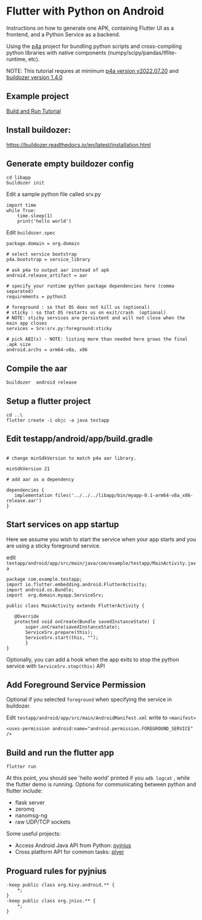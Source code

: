 # Flutter with Python on Android

 Instructions on how to generate one APK, containing Flutter UI as a frontend, and a Python Service as a backend.
 
 Using the [p4a](https://python-for-android.readthedocs.io/en/latest/) project for bundling python scripts and cross-compiling python libraries with native components (numpy/scipy/pandas/tflite-runtime, etc). 
 
NOTE: This tutorial requres at minimum [p4a version v2022.07.20](https://github.com/kivy/python-for-android/releases/tag/v2022.07.20)  and [buildozer version 1.4.0](https://github.com/kivy/buildozer/releases/tag/1.4.0)

## Example project

[Build and Run Tutorial](https://github.com/mzakharo/flutter_with_python_android/blob/main/example/README.md)

## Install buildozer:
 https://buildozer.readthedocs.io/en/latest/installation.html

## Generate empty buildozer config

```
cd libapp
buildozer init
```

Edit a sample python file called srv.py

```
import time
while True:
    time.sleep(1)
    print('hello world')
```

Edit `buildozer.spec`

```
package.domain = org.domain

# select service bootstrap 
p4a.bootstrap = service_library 

# ask p4a to output aar instead of apk 
android.release_artifact = aar

# specify your runtime python package dependencies here (comma separated)
requirements = python3

# foreground : so that OS does not kill us (optional)
# sticky : so that OS restarts us on exit/crash  (optional)
# NOTE: sticky services are persistent and will not close when the main app closes
services = Srv:srv.py:foreground:sticky  

# pick ABI(s) - NOTE: listing more than needed here grows the final .apk size
android.archs = arm64-v8a, x86
```

## Compile the aar 

`buildozer  android release`

##  Setup a flutter project
```
cd ..\
flutter create -i objc -a java testapp
```


## Edit testapp/android/app/build.gradle 

 ```

# change minSdkVersion to match p4a aar library. 

 minSdkVersion 21 

# add aar as a dependency 

dependencies { 
    implementation files('../../../libapp/bin/myapp-0.1-arm64-v8a_x86-release.aar') 
} 

 ```

## Start services on app startup


 Here we assume you wish to start the service when your app starts and you are using a sticky foreground service.
 



edit `testapp/android/app/src/main/java/com/example/testapp/MainActivity.java` 

 ```
package com.example.testapp; 
import io.flutter.embedding.android.FlutterActivity; 
import android.os.Bundle; 
import  org.domain.myapp.ServiceSrv; 

public class MainActivity extends FlutterActivity { 

    @Override 
    protected void onCreate(Bundle savedInstanceState) { 
        super.onCreate(savedInstanceState); 
        ServiceSrv.prepare(this); 
        ServiceSrv.start(this, ""); 
        } 
} 
```
Optionally, you can add a hook when the app exits to stop the python service with `ServiceSrv.stop(this)` API

##  Add Foreground Service Permission

Optional if you selected `foreground` when specifying the service in buildozer.

Edit `testapp/android/app/src/main/AndroidManifest.xml`
write to `<manifest>`

   ` <uses-permission android:name="android.permission.FOREGROUND_SERVICE" /> `

 


## Build and run the flutter app 

`flutter run`
  
At this point, you should see 'hello world' printed if you `adb logcat` , while the flutter demo is running. Options for communicating between python and flutter include: 
 - flask server 
 - zeromq
 - nanomsg-ng
 - raw UDP/TCP sockets

Some useful projects:
 - Access Android Java API from Python: [pyjnius](https://pyjnius.readthedocs.io/en/stable/)
 - Cross platform API for common tasks: [plyer](https://github.com/kivy/plyer)

## Proguard rules for pyjnius

```
-keep public class org.kivy.android.** {
    *;
}
-keep public class org.jnius.** {
    *;
}
```

 
